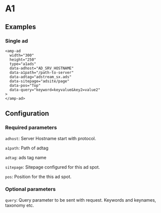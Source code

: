 # A1

## Examples
### Single ad
```
<amp-ad
  width="300"
  height="250"
  type="a1ads"
  data-adhost="AD_SRV_HOSTNAME"
  data-a1path="/path-to-server"
  data-adtag="adstream_sx.ads"
  data-sitepage="adsite/page"
  data-pos="Top"
  data-query="keyword=keyvalue&key2=value2"
>
</amp-ad>
```


## Configuration

### Required parameters
`adhost`: Server Hostname start with protocol.

`a1path`: Path of adtag

`adtag`: ads tag name

`sitepage`: Sitepage configured for this ad spot.

`pos`: Position for the this ad spot.


### Optional parameters
`query`: Query parameter to be sent with request. Keywords and keynames, taxonomy etc.
